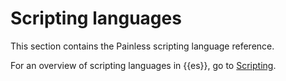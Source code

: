 # Scripting languages

This section contains the Painless scripting language reference.

For an overview of scripting languages in {{es}}, go to [Scripting](docs-content://explore-analyze/scripting.md).